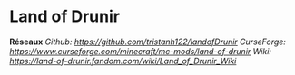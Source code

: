 # Land of Drunir
**Réseaux**
*Github: https://github.com/tristanh122/landofDrunir*
*CurseForge: https://www.curseforge.com/minecraft/mc-mods/land-of-drunir*
*Wiki: https://land-of-drunir.fandom.com/wiki/Land_of_Drunir_Wiki*
